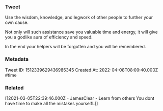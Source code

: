 ### Tweet
Use the wisdom, knowledge, and legwork of other people to further your own cause.

Not only will such assistance save you valuable time and energy, it will give you a godlike aura of efficiency and speed.

In the end your helpers will be forgotten and you will be remembered.

### Metadata
Tweet ID: 1512339629436985345
Created At: 2022-04-08T08:00:40.000Z
#time 

### Related
[[2021-03-05T22:39:46.000Z - JamesClear - Learn from others You dont have time to make all the mistakes yourselfL]]

